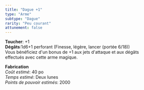 ```yaml
---
title: "Dague +1"
type: "Arme"
subtype: "Dague"
rarity: "Peu courant"
attunement: false
---
```

**Toucher**: +1  
**Dégâts**:1d6+1 perforant (Finesse, légère, lancer (portée 6/18))  
Vous bénéficiez d'un bonus de +1 aux jets d'attaque et aux dégâts effectués avec cette arme magique.  

**Fabrication**  
*Coût estimé*: 40 po  
*Temps estimé*: Deux lunes  
*Points de pouvoir estimés*: 2000  
